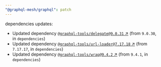 ```yaml
---
"@graphql-mesh/graphql": patch
---
```

dependencies updates:
  - Updated dependency [`@graphql-tools/delegate@9.0.31` ↗︎](https://www.npmjs.com/package/@graphql-tools/delegate/v/9.0.31) (from `9.0.30`, in `dependencies`)
  - Updated dependency [`@graphql-tools/url-loader@7.17.18` ↗︎](https://www.npmjs.com/package/@graphql-tools/url-loader/v/7.17.18) (from `7.17.17`, in `dependencies`)
  - Updated dependency [`@graphql-tools/wrap@9.4.2` ↗︎](https://www.npmjs.com/package/@graphql-tools/wrap/v/9.4.2) (from `9.4.1`, in `dependencies`)
